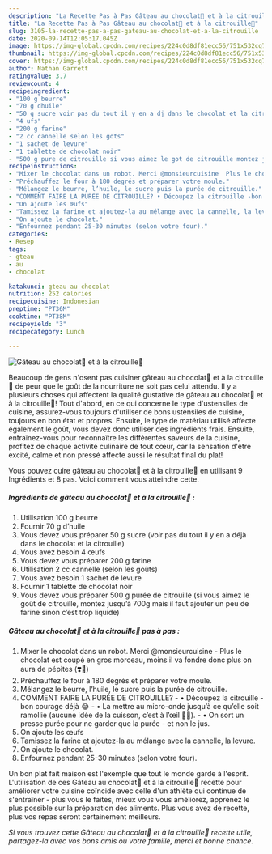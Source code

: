 ```yaml
---
description: "La Recette Pas à Pas Gâteau au chocolat🍫 et à la citrouille🎃"
title: "La Recette Pas à Pas Gâteau au chocolat🍫 et à la citrouille🎃"
slug: 3105-la-recette-pas-a-pas-gateau-au-chocolat-et-a-la-citrouille
date: 2020-09-14T12:05:17.045Z
image: https://img-global.cpcdn.com/recipes/224c0d8df81ecc56/751x532cq70/gateau-au-chocolat🍫-et-a-la-citrouille🎃-photo-principale-de-la-recette.jpg
thumbnail: https://img-global.cpcdn.com/recipes/224c0d8df81ecc56/751x532cq70/gateau-au-chocolat🍫-et-a-la-citrouille🎃-photo-principale-de-la-recette.jpg
cover: https://img-global.cpcdn.com/recipes/224c0d8df81ecc56/751x532cq70/gateau-au-chocolat🍫-et-a-la-citrouille🎃-photo-principale-de-la-recette.jpg
author: Nathan Garrett
ratingvalue: 3.7
reviewcount: 4
recipeingredient:
- "100 g beurre"
- "70 g dhuile"
- "50 g sucre voir pas du tout il y en a dj dans le chocolat et la citrouille"
- "4 ufs"
- "200 g farine"
- "2 cc cannelle selon les gots"
- "1 sachet de levure"
- "1 tablette de chocolat noir"
- "500 g pure de citrouille si vous aimez le got de citrouille montez jusqu 700g mais il faut ajouter un peu de farine sinon cest trop liquide"
recipeinstructions:
- "Mixer le chocolat dans un robot. Merci @monsieurcuisine  Plus le chocolat est coupé en gros morceau, moins il va fondre donc plus on aura de pépites (❣️🍫)"
- "Préchauffez le four à 180 degrés et préparer votre moule."
- "Mélangez le beurre, l’huile, le sucre puis la purée de citrouille."
- "COMMENT FAIRE LA PURÉE DE CITROUILLE? • Découpez la citrouille -bon courage déjà 😂  • La mettre au micro-onde jusqu’à ce qu’elle soit ramollie (aucune idée de la cuisson, c’est à l’œil 👀🙈). • On sort un presse purée pour ne garder que la purée - et non le jus."
- "On ajoute les œufs"
- "Tamissez la farine et ajoutez-la au mélange avec la cannelle, la levure."
- "On ajoute le chocolat."
- "Enfournez pendant 25-30 minutes (selon votre four)."
categories:
- Resep
tags:
- gteau
- au
- chocolat

katakunci: gteau au chocolat 
nutrition: 252 calories
recipecuisine: Indonesian
preptime: "PT36M"
cooktime: "PT38M"
recipeyield: "3"
recipecategory: Lunch

---
```



![Gâteau au chocolat🍫 et à la citrouille🎃](https://img-global.cpcdn.com/recipes/224c0d8df81ecc56/751x532cq70/gateau-au-chocolat🍫-et-a-la-citrouille🎃-photo-principale-de-la-recette.jpg)

Beaucoup de gens n'osent pas cuisiner gâteau au chocolat🍫 et à la citrouille🎃 de peur que le goût de la nourriture ne soit pas celui attendu. Il y a plusieurs choses qui affectent la qualité gustative de gâteau au chocolat🍫 et à la citrouille🎃! Tout d'abord, en ce qui concerne le type d'ustensiles de cuisine, assurez-vous toujours d'utiliser de bons ustensiles de cuisine, toujours en bon état et propres. Ensuite, le type de matériau utilisé affecte également le goût, vous devez donc utiliser des ingrédients frais. Ensuite, entraînez-vous pour reconnaître les différentes saveurs de la cuisine, profitez de chaque activité culinaire de tout cœur, car la sensation d'être excité, calme et non pressé affecte aussi le résultat final du plat!

<!--inarticleads1-->

Vous pouvez cuire gâteau au chocolat🍫 et à la citrouille🎃 en utilisant 9 Ingrédients et 8 pas. Voici comment vous atteindre cette.

##### Ingrédients de gâteau au chocolat🍫 et à la citrouille🎃 :

1. Utilisation 100 g beurre
1. Fournir 70 g d’huile
1. Vous devez vous préparer 50 g sucre (voir pas du tout il y en a déjà dans le chocolat et la citrouille)
1. Vous avez besoin 4 œufs
1. Vous devez vous préparer 200 g farine
1. Utilisation 2 cc cannelle (selon les goûts)
1. Vous avez besoin 1 sachet de levure
1. Fournir 1 tablette de chocolat noir
1. Vous devez vous préparer 500 g purée de citrouille (si vous aimez le goût de citrouille, montez jusqu’à 700g mais il faut ajouter un peu de farine sinon c’est trop liquide)




<!--inarticleads2-->

##### Gâteau au chocolat🍫 et à la citrouille🎃 pas à pas :

1. Mixer le chocolat dans un robot. Merci @monsieurcuisine  - Plus le chocolat est coupé en gros morceau, moins il va fondre donc plus on aura de pépites (❣️🍫)
1. Préchauffez le four à 180 degrés et préparer votre moule.
1. Mélangez le beurre, l’huile, le sucre puis la purée de citrouille.
1. COMMENT FAIRE LA PURÉE DE CITROUILLE? - • Découpez la citrouille -bon courage déjà 😂  - • La mettre au micro-onde jusqu’à ce qu’elle soit ramollie (aucune idée de la cuisson, c’est à l’œil 👀🙈). - • On sort un presse purée pour ne garder que la purée - et non le jus.
1. On ajoute les œufs
1. Tamissez la farine et ajoutez-la au mélange avec la cannelle, la levure.
1. On ajoute le chocolat.
1. Enfournez pendant 25-30 minutes (selon votre four).




<!--inarticleads1-->

<p>
Un bon plat fait maison est l'exemple que tout le monde garde à l'esprit. L'utilisation de ces Gâteau au chocolat🍫 et à la citrouille🎃 recette pour améliorer votre cuisine coïncide avec celle d'un athlète qui continue de s'entraîner - plus vous le faites, mieux vous vous améliorez, apprenez le plus possible sur la préparation des aliments. Plus vous avez de recette, plus vos repas seront certainement meilleurs.
</p>

<p>
<i>Si vous trouvez cette Gâteau au chocolat🍫 et à la citrouille🎃 recette utile, partagez-la avec vos bons amis ou votre famille, merci et bonne chance.</i>
</p>
